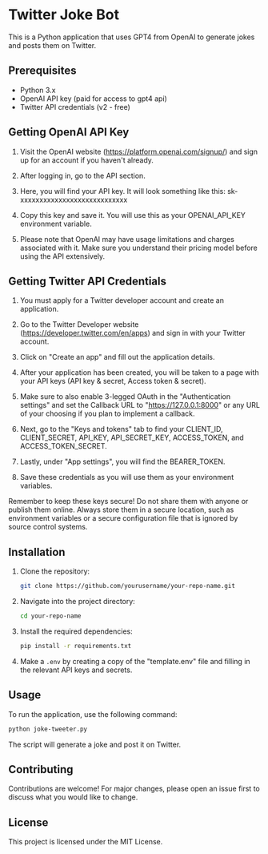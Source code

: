 # Twitter Joke Bot

This is a Python application that uses GPT4 from OpenAI to generate jokes and posts them on Twitter.


## Prerequisites

- Python 3.x
- OpenAI API key (paid for access to gpt4 api)
- Twitter API credentials (v2 - free)


## Getting OpenAI API Key

1. Visit the OpenAI website (https://platform.openai.com/signup/) and sign up for an account if you haven't already.

2. After logging in, go to the API section.

3. Here, you will find your API key. It will look something like this: sk-xxxxxxxxxxxxxxxxxxxxxxxxxxxx

4. Copy this key and save it. You will use this as your OPENAI_API_KEY environment variable.

5. Please note that OpenAI may have usage limitations and charges associated with it. Make sure you understand their pricing model before using the API extensively.


## Getting Twitter API Credentials

1. You must apply for a Twitter developer account and create an application.

2. Go to the Twitter Developer website (https://developer.twitter.com/en/apps) and sign in with your Twitter account.

3. Click on "Create an app" and fill out the application details.

4. After your application has been created, you will be taken to a page with your API keys (API key & secret, Access token & secret).

5. Make sure to also enable 3-legged OAuth in the "Authentication settings" and set the Callback URL to "https://127.0.0.1:8000" or any URL of your choosing if you plan to implement a callback.

6. Next, go to the "Keys and tokens" tab to find your CLIENT_ID, CLIENT_SECRET, API_KEY, API_SECRET_KEY, ACCESS_TOKEN, and ACCESS_TOKEN_SECRET.

7. Lastly, under "App settings", you will find the BEARER_TOKEN.

8. Save these credentials as you will use them as your environment variables.

Remember to keep these keys secure! Do not share them with anyone or publish them online. Always store them in a secure location, such as environment variables or a secure configuration file that is ignored by source control systems.


## Installation

1. Clone the repository:
    ```bash
    git clone https://github.com/yourusername/your-repo-name.git
    ```

2. Navigate into the project directory:
    ```bash
    cd your-repo-name
    ```

3. Install the required dependencies:
    ```bash
    pip install -r requirements.txt
    ```

4. Make a `.env` by creating a copy of the "template.env" file and filling in the relevant API keys and secrets.


## Usage

To run the application, use the following command:
```bash
python joke-tweeter.py
```

The script will generate a joke and post it on Twitter.


## Contributing
Contributions are welcome! For major changes, please open an issue first to discuss what you would like to change.

## License
This project is licensed under the MIT License.
